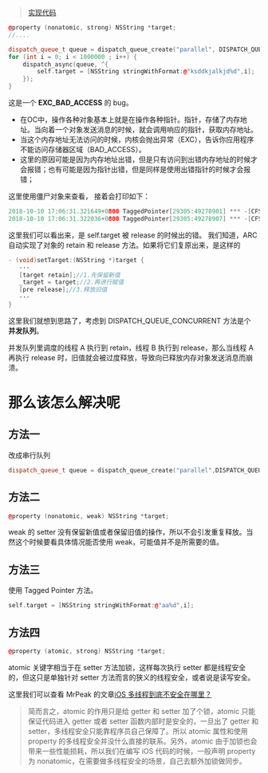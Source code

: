 > [实现代码](https://github.com/BiBoyang/BlogDemo/blob/master/%E9%9D%A2%E8%AF%95%E9%A2%98(%E4%B8%80)/ViewController.m)

```C++
@property (nonatomic, strong) NSString *target;
//....

dispatch_queue_t queue = dispatch_queue_create("parallel", DISPATCH_QUEUE_CONCURRENT);
for (int i = 0; i < 1000000 ; i++) {
    dispatch_async(queue, ^{
        self.target = [NSString stringWithFormat:@"ksddkjalkjd%d",i];
    });
}
```

这是一个 **EXC_BAD_ACCESS** 的 bug。

* 在OC中，操作各种对象基本上就是在操作各种指针。指针，存储了内存地址。当向着一个对象发送消息的时候，就会调用响应的指针，获取内存地址。
* 当这个内存地址无法访问的时候，内核会抛出异常（EXC），告诉你应用程序不能访问存储器区域（BAD_ACCESS）。
* 这里的原因可能是因为内存地址出错，但是只有访问到出错内存地址的时候才会报错；也有可能是因为指针出错，但是同样是使用出错指针的时候才会报错；
 
 这里使用僵尸对象来查看， 接着会打印如下：
 ```C++
2018-10-10 17:06:31.321649+0800 TaggedPointer[29305:49278901] *** -[CFString release]: message sent to deallocated instance 0x60000041d100
2018-10-10 17:06:31.322036+0800 TaggedPointer[29305:49278907] *** -[CFString release]: message sent to deallocated instance 0x60000045ab20
 ```

 这里我们可以看出来，是 self.target 被 release 的时候出的错。
 我们知道，ARC 自动实现了对象的 retain 和 release 方法。如果将它们复原出来，是这样的
 ```C++
 - (void)setTarget:(NSString *)target {
    ···
    [target retain];//1.先保留新值
    _target = target;//2.再进行赋值
    [pre release];//3.释放旧值
    ···
}

 ```

这里我们就想到思路了，考虑到 DISPATCH_QUEUE_CONCURRENT 方法是个 **并发队列**。

并发队列里调度的线程 A 执行到 retain，线程 B 执行到 release，那么当线程 A 再执行 release 时，旧值就会被过度释放，导致向已释放内存对象发送消息而崩溃。
 
# 那么该怎么解决呢

## 方法一

改成串行队列
```C++
dispatch_queue_t queue = dispatch_queue_create("parallel",DISPATCH_QUEUE_SERIAL);
```

## 方法二

```C++
@property (nonatomic, weak) NSString *target;
```
weak 的 setter 没有保留新值或者保留旧值的操作，所以不会引发重复释放。当然这个时候要看具体情况能否使用 weak，可能值并不是所需要的值。

## 方法三
使用 Tagged Pointer 方法。
```C++
self.target = [NSString stringWithFormat:@"aa%d",i];
```


## 方法四
```C++
@property (atomic, strong) NSString *target;
```
atomic 关键字相当于在 setter 方法加锁，这样每次执行 setter 都是线程安全的，但这只是单独针对 setter 方法而言的狭义的线程安全，或者说是读写安全。

这里我们可以查看 MrPeak 的文章[iOS 多线程到底不安全在哪里？](https://zhuanlan.zhihu.com/p/23998703)
> 简而言之，atomic 的作用只是给 getter 和 setter 加了个锁，atomic 只能保证代码进入 getter 或者 setter 函数内部时是安全的，一旦出了 getter 和 setter，多线程安全只能靠程序员自己保障了。所以 atomic 属性和使用 property 的多线程安全并没什么直接的联系。另外，atomic 由于加锁也会带来一些性能损耗，所以我们在编写 iOS 代码的时候，一般声明 property 为 nonatomic，在需要做多线程安全的场景，自己去额外加锁做同步。

